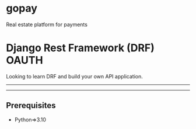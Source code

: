# gopay
Real estate platform for payments

# Django Rest Framework (DRF) OAUTH
Looking to learn DRF and build your own API application.
***
***

## Prerequisites
- Python=>3.10

